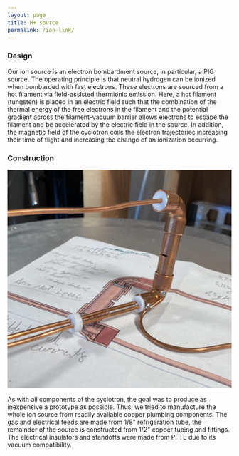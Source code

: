 ```yaml
---
layout: page
title: H+ source
permalink: /ion-link/
---
```


### Design

Our ion source is an electron bombardment source, in particular, a PIG source. The operating principle is that neutral hydrogen can be ionized when bombarded with fast electrons. These electrons are sourced from a hot filament via field-assisted thermionic emission. Here, a hot filament (tungsten) is placed in an electric field such that the combination of the thermal energy of the free electrons in the filament and the potential gradient across the filament-vacuum barrier allows electrons to escape the filament and be accelerated by the electric field in the source. In addition, the magnetic field of the cyclotron coils the electron trajectories increasing their time of flight and increasing the change of an ionization occurring. 


### Construction

![ISource](/assets/ISource.JPG)


As with all components of the cyclotron, the goal was to produce as inexpensive a prototype as possible. Thus, we tried to manufacture the whole ion source from readily available copper plumbing components. The gas and electrical feeds are made from 1/8" refrigeration tube, the remainder of the source is constructed from 1/2" copper tubing and fittings. The electrical insulators and standoffs were made from PFTE due to its vacuum compatibility. 
